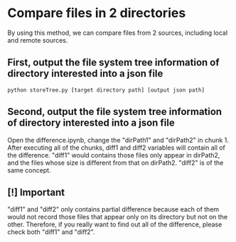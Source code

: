 # Compare files in 2 directories

By using this method, we can compare files from 2 sources, including local and remote sources.

## First, output the file system tree information of directory interested into a json file

```{python}
python storeTree.py [target directory path] [output json path]
```

## Second, output the file system tree information of directory interested into a json file

Open the difference.ipynb, change the "dirPath1" and "dirPath2" in chunk 1.
After executing all of the chunks, diff1 and diff2 variables will contain all of the difference.
"diff1" would contains those files only appear in dirPath2, and the files whose size is different from that on dirPath2.
"diff2" is of the same concept.

## [!] Important

"diff1" and "diff2" only contains partial difference because each of them would not record those files that appear only on its directory but not on the other. Therefore, if you really want to find out all of the difference, please check both "diff1" and "diff2".
